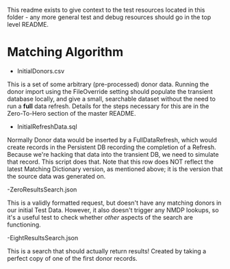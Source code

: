 This readme exists to give context to the test resources located in this folder - any more general test and debug resources should go in the top level README.

# Matching Algorithm

- InitialDonors.csv

This is a set of some arbitrary (pre-processed) donor data. 
Running the donor import using the FileOverride setting should populate the transient database locally, and give a small, searchable dataset without the need to run a **full** data refresh.
Details for the steps necessary for this are in the Zero-To-Hero section of the master README.

- InitialRefreshData.sql

Normally Donor data would be inserted by a FullDataRefresh, which would create records in the Persistent DB recording the completion of a Refresh.
Because we're hacking that data into the transient DB, we need to simulate that record. This script does that.
Note that this row does NOT reflect the latest Matching Dictionary version, as mentioned above; it is the version that the source data was generated on.

-ZeroResultsSearch.json

This is a validly formatted request, but doesn't have any matching donors in our initial Test Data.
However, it also doesn't trigger any NMDP lookups, so it's a useful test to check whether *other* aspects of the search are functioning.

-EightResultsSearch.json

This is a search that should actually return results! Created by taking a perfect copy of one of the first donor records.

